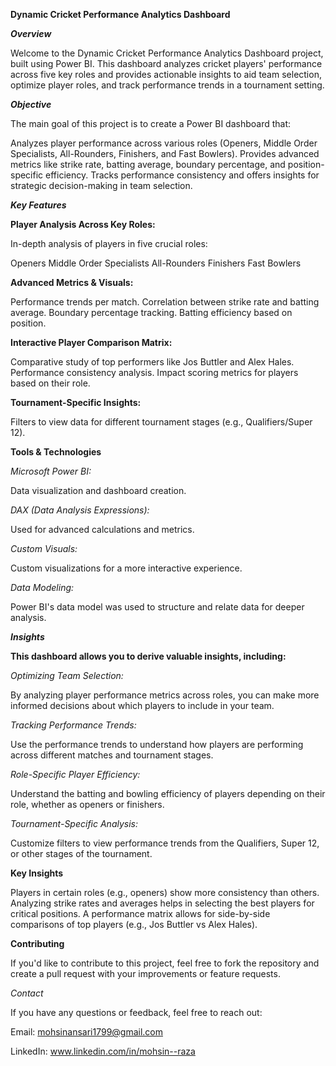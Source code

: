 ****Dynamic Cricket Performance Analytics Dashboard****

***Overview***

Welcome to the Dynamic Cricket Performance Analytics Dashboard project, built using Power BI. This dashboard analyzes cricket players' performance across five key roles and provides actionable insights to aid team selection, optimize player roles, and track performance trends in a tournament setting.

***Objective***

The main goal of this project is to create a Power BI dashboard that:

Analyzes player performance across various roles (Openers, Middle Order Specialists, All-Rounders, Finishers, and Fast Bowlers).
Provides advanced metrics like strike rate, batting average, boundary percentage, and position-specific efficiency.
Tracks performance consistency and offers insights for strategic decision-making in team selection.

***Key Features***

**Player Analysis Across Key Roles:**

In-depth analysis of players in five crucial roles:

Openers
Middle Order Specialists
All-Rounders
Finishers
Fast Bowlers

**Advanced Metrics & Visuals:**

Performance trends per match.
Correlation between strike rate and batting average.
Boundary percentage tracking.
Batting efficiency based on position.

**Interactive Player Comparison Matrix:**

Comparative study of top performers like Jos Buttler and Alex Hales.
Performance consistency analysis.
Impact scoring metrics for players based on their role.

**Tournament-Specific Insights:**

Filters to view data for different tournament stages (e.g., Qualifiers/Super 12).

**Tools & Technologies**

*Microsoft Power BI:*

Data visualization and dashboard creation.

*DAX (Data Analysis Expressions):*

Used for advanced calculations and metrics.

*Custom Visuals:*

Custom visualizations for a more interactive experience.

*Data Modeling:*

Power BI's data model was used to structure and relate data for deeper analysis.

***Insights***

**This dashboard allows you to derive valuable insights, including:**

*Optimizing Team Selection:*

By analyzing player performance metrics across roles, you can make more informed decisions about which players to include in your team.

*Tracking Performance Trends:*

Use the performance trends to understand how players are performing across different matches and tournament stages.

*Role-Specific Player Efficiency:*

Understand the batting and bowling efficiency of players depending on their role, whether as openers or finishers.

*Tournament-Specific Analysis:*

Customize filters to view performance trends from the Qualifiers, Super 12, or other stages of the tournament.

**Key Insights**

Players in certain roles (e.g., openers) show more consistency than others.
Analyzing strike rates and averages helps in selecting the best players for critical positions.
A performance matrix allows for side-by-side comparisons of top players (e.g., Jos Buttler vs Alex Hales).

**Contributing**

If you'd like to contribute to this project, feel free to fork the repository and create a pull request with your improvements or feature requests.

*Contact*

If you have any questions or feedback, feel free to reach out:

Email: mohsinansari1799@gmail.com

LinkedIn: www.linkedin.com/in/mohsin--raza
